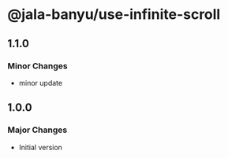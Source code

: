 # @jala-banyu/use-infinite-scroll

## 1.1.0

### Minor Changes

- minor update

## 1.0.0

### Major Changes

- Initial version
